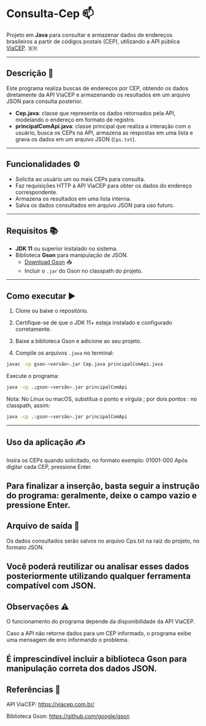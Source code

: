 # Consulta-Cep 📫

Projeto em **Java** para consultar e armazenar dados de endereços brasileiros a partir de códigos postais (CEP), utilizando a API pública [ViaCEP](https://viacep.com.br/). 🇧🇷

---

## Descrição 📝

Este programa realiza buscas de endereços por CEP, obtendo os dados diretamente da API ViaCEP e armazenando os resultados em um arquivo JSON para consulta posterior.

- **Cep.java**: classe que representa os dados retornados pela API, modelando o endereço em formato de registro.
- **principalComApi.java**: classe principal que realiza a interação com o usuário, busca os CEPs na API, armazena as respostas em uma lista e grava os dados em um arquivo JSON (`Cps.txt`).

---

## Funcionalidades ⚙️

- Solicita ao usuário um ou mais CEPs para consulta.
- Faz requisições HTTP à API ViaCEP para obter os dados do endereço correspondente.
- Armazena os resultados em uma lista interna.
- Salva os dados consultados em arquivo JSON para uso futuro.

---

## Requisitos 📚

- **JDK 11** ou superior instalado no sistema.
- Biblioteca **Gson** para manipulação de JSON.
  - [Download Gson](https://github.com/google/gson/releases) 📥
  - Incluir o `.jar` do Gson no classpath do projeto.

---

## Como executar ▶️

1. Clone ou baixe o repositório.

2. Certifique-se de que o JDK 11+ esteja instalado e configurado corretamente.

3. Baixe a biblioteca Gson e adicione ao seu projeto.

4. Compile os arquivos `.java` no terminal:

```bash
javac -cp gson-<versão>.jar Cep.java principalComApi.java
```
Execute o programa:

```bash
java -cp .;gson-<versão>.jar principalComApi
```
Nota: No Linux ou macOS, substitua o ponto e vírgula ; por dois pontos : no classpath, assim:

```bash
java -cp .:gson-<versão>.jar principalComApi
```
---
## Uso da aplicação ✍️

Insira os CEPs quando solicitado, no formato exemplo:
01001-000
Após digitar cada CEP, pressione Enter.

Para finalizar a inserção, basta seguir a instrução do programa:
geralmente, deixe o campo vazio e pressione Enter.
---
## Arquivo de saída 💾
Os dados consultados serão salvos no arquivo Cps.txt na raiz do projeto, no formato JSON.

Você poderá reutilizar ou analisar esses dados posteriormente utilizando qualquer ferramenta compatível com JSON.
---
## Observações ⚠️
O funcionamento do programa depende da disponibilidade da API ViaCEP.

Caso a API não retorne dados para um CEP informado, o programa exibe uma mensagem de erro informando o problema.

É imprescindível incluir a biblioteca Gson para manipulação correta dos dados JSON.
---
## Referências 🔗
API ViaCEP: https://viacep.com.br/

Biblioteca Gson: https://github.com/google/gson
